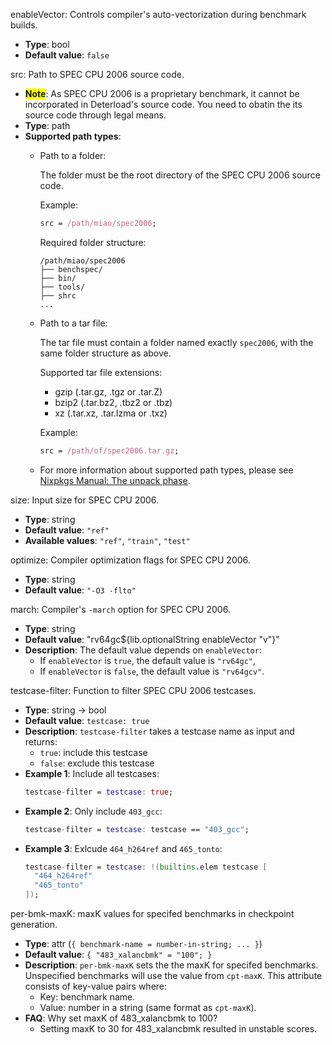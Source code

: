 <arg>enableVector</arg>: Controls compiler's auto-vectorization during benchmark builds.
* **Type**: bool
* **Default value**: `false`

<arg>src</arg>: Path to SPEC CPU 2006 source code.
* <span style="background-color:yellow;">**Note**</span>:
  As SPEC CPU 2006 is a proprietary benchmark, it cannot be incorporated in Deterload's source code.
  You need to obatin the its source code through legal means.
* **Type**: path
* **Supported path types**:
  * Path to a folder:

    The folder must be the root directory of the SPEC CPU 2006 source code.

    Example:
    ```nix
    src = /path/miao/spec2006;
    ```

    Required folder structure:
    ```
    /path/miao/spec2006
    ├── benchspec/
    ├── bin/
    ├── tools/
    ├── shrc
    ...
    ```

  * Path to a tar file:

    The tar file must contain a folder named exactly `spec2006`,
    with the same folder structure as above.

    Supported tar file extensions:
    * gzip (.tar.gz, .tgz or .tar.Z)
    * bzip2 (.tar.bz2, .tbz2 or .tbz)
    * xz (.tar.xz, .tar.lzma or .txz)

    Example:
    ```nix
    src = /path/of/spec2006.tar.gz;
    ```

  * For more information about supported path types,
    please see [Nixpkgs Manual: The unpack phase](https://nixos.org/manual/nixpkgs/stable/#ssec-unpack-phase).

<arg>size</arg>: Input size for SPEC CPU 2006.
* **Type**: string
* **Default value**: `"ref"`
* **Available values**: `"ref"`, `"train"`, `"test"`

<arg>optimize</arg>: Compiler optimization flags for SPEC CPU 2006.
* **Type**: string
* **Default value**: `"-O3 -flto"`

<arg>march</arg>: Compiler's `-march` option for SPEC CPU 2006.
* **Type**: string
* **Default value**: "rv64gc${lib.optionalString enableVector "v"}"
* **Description**: The default value depends on `enableVector`:
  * If `enableVector` is `true`, the default value is `"rv64gc"`,
  * If `enableVector` is `false`, the default value is `"rv64gcv"`.

<arg>testcase-filter</arg>: Function to filter SPEC CPU 2006 testcases.
* **Type**: string -> bool
* **Default value**: `testcase: true`
* **Description**: `testcase-filter` takes a testcase name as input and returns:
  * `true`: include this testcase
  * `false`: exclude this testcase
* **Example 1**: Include all testcases:
  ```nix
  testcase-filter = testcase: true;
  ```
* **Example 2**: Only include `403_gcc`:
  ```nix
  testcase-filter = testcase: testcase == "403_gcc";
  ```
* **Example 3**: Exlcude `464_h264ref` and `465_tonto`:
  ```nix
  testcase-filter = testcase: !(builtins.elem testcase [
    "464_h264ref"
    "465_tonto"
  ]);
  ```

<arg>per-bmk-maxK</arg>: maxK values for specifed benchmarks in checkpoint generation.
* **Type**: attr (`{ benchmark-name = number-in-string; ... }`)
* **Default value**: `{ "483_xalancbmk" = "100"; }`
* **Description**:
  `per-bmk-maxK` sets the the maxK for specifed benchmarks.
  Unspecified benchmarks will use the value from `cpt-maxK`.
  This attribute consists of key-value pairs where:
  * Key: benchmark name.
  * Value: number in a string (same format as `cpt-maxK`).
* **FAQ**: Why set maxK of 483_xalancbmk to 100?
  * Setting maxK to 30 for 483_xalancbmk resulted in unstable scores.